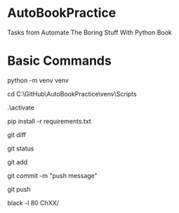 # AutoBookPractice
 Tasks from Automate The Boring Stuff With Python Book

# Basic Commands

python -m venv venv

cd C:\GitHub\AutoBookPractice\venv\Scripts

.\activate

pip install -r requirements.txt

git diff

git status

git add

git commit -m "push message"

git push

black -l 80 ChXX/